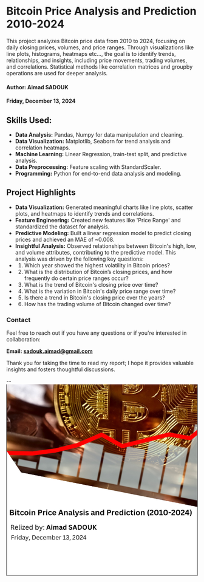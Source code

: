 # Bitcoin Price Analysis and Prediction 2010-2024
This project analyzes Bitcoin price data from 2010 to 2024, focusing on daily closing prices, volumes, and price ranges. Through
visualizations like line plots, histograms, heatmaps etc..., the goal is to identify trends, relationships, and insights, including price
movements, trading volumes, and correlations. Statistical methods like correlation matrices and groupby operations are used for deeper
analysis.
#### Author: Aimad SADOUK  
#### Friday, December 13, 2024 

## Skills Used:
- **Data Analysis:** Pandas, Numpy for data manipulation and cleaning.
- **Data Visualization:** Matplotlib, Seaborn for trend analysis and correlation heatmaps.
- **Machine Learning:** Linear Regression, train-test split, and predictive analysis.
- **Data Preprocessing:** Feature scaling with StandardScaler.
- **Programming:** Python for end-to-end data analysis and modeling.

## Project Highlights
- **Data Visualization:** Generated meaningful charts like line plots, scatter plots, and heatmaps to identify trends and correlations.
- **Feature Engineering:** Created new features like 'Price Range' and standardized the dataset for analysis.
- **Predictive Modeling:** Built a linear regression model to predict closing prices and achieved an MAE of ~0.008.
- **Insightful Analysis:** Observed relationships between Bitcoin's high, low, and volume attributes, contributing to the predictive model.
This analysis was driven by the following key questions:
- 1. Which year showed the highest volatility in Bitcoin prices?
- 2. What is the distribution of Bitcoin’s closing prices, and how frequently do certain price ranges occur?
- 3. What is the trend of Bitcoin's closing price over time?
- 4. What is the variation in Bitcoin's daily price range over time?
- 5. Is there a trend in Bitcoin's closing price over the years?
- 6. How has the trading volume of Bitcoin changed over time?
  
### Contact 

Feel free to reach out if you have any questions or if you're interested in collaboration:

**Email: sadouk.aimad@gmail.com**


Thank you for taking the time to read my report; I hope it provides valuable insights and fosters thoughtful discussions.

--
![image](https://github.com/AimadSADOUK/Bitcoin-Price-Analysis-and-Prediction-2010-2024-/blob/main/05-HomePage.png)

